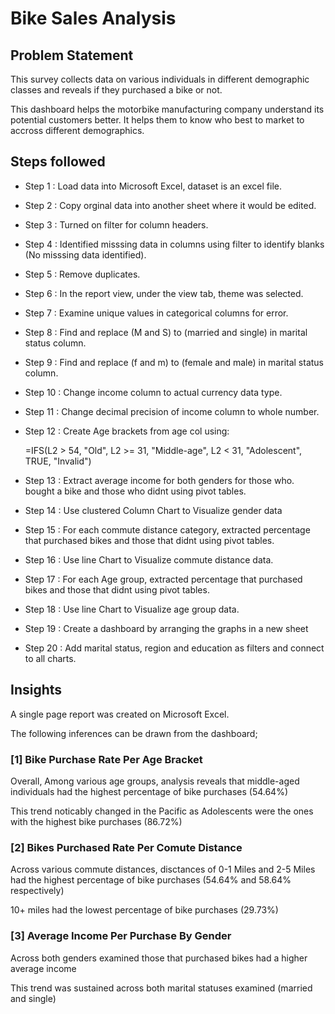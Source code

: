 # Bike Sales Analysis


## Problem Statement

This survey collects data on various individuals in different demographic classes and reveals if they purchased a bike or not.

This dashboard helps the motorbike manufacturing company understand its potential customers better. It helps them to know who best to market to accross different demographics.


## Steps followed 

- Step 1 : Load data into Microsoft Excel, dataset is an excel file.
- Step 2 : Copy orginal data into another sheet where it would be edited.
- Step 3 : Turned on filter for column headers.
- Step 4 : Identified misssing data in columns using filter to identify blanks (No misssing data identified).
- Step 5 : Remove duplicates.
- Step 6 : In the report view, under the view tab, theme was selected.
- Step 7 : Examine unique values in categorical columns for error. 
- Step 8 : Find and replace (M and S) to (married and single) in marital status column.
- Step 9 : Find and replace (f and m) to (female and male) in marital status column.
- Step 10 : Change income column to actual currency data type. 
- Step 11 : Change decimal precision of income column to whole number.
- Step 12 : Create Age brackets from age col using:

    =IFS(L2 > 54, "Old", L2 >= 31, "Middle-age", L2 < 31, "Adolescent", TRUE, "Invalid")

- Step 13 : Extract average income for both genders for those who. bought a bike and those who didnt using pivot tables.
- Step 14 :  Use clustered Column Chart to Visualize gender data
- Step 15 :  For each commute distance category, extracted percentage that purchased bikes and those that didnt using pivot tables.
- Step 16 :  Use line Chart to Visualize commute distance data.
- Step 17 :  For each Age group, extracted percentage that purchased bikes and those that didnt using pivot tables.
- Step 18 :  Use line Chart to Visualize age group data.
- Step 19 :  Create a dashboard by arranging the graphs in a new sheet
- Step 20 :  Add marital status, region and education as filters and connect to all charts.

## Insights

A single page report was created on Microsoft Excel.

The following inferences can be drawn from the dashboard;

### [1] Bike Purchase Rate Per Age Bracket 

   Overall, Among various age groups, analysis reveals that middle-aged individuals had the highest percentage of bike purchases (54.64%)

   This trend noticably changed in the Pacific as Adolescents were the ones with the highest bike purchases (86.72%)
           
### [2] Bikes Purchased Rate Per Comute Distance

   Across various commute distances, disctances of 0-1 Miles and 2-5 Miles had the highest percentage of bike purchases (54.64% and 58.64% respectively)

   10+ miles had the lowest percentage of bike purchases (29.73%)
 
  
### [3] Average Income Per Purchase By Gender

   Across both genders examined those that purchased bikes had a higher average income
   
   This trend was sustained across both marital statuses examined (married and single)
